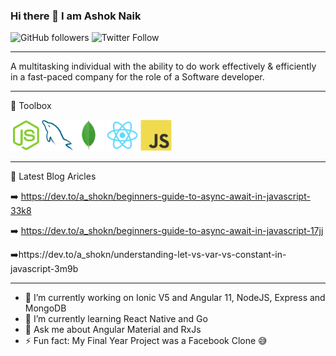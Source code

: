 ### Hi there 👋 I am Ashok Naik
![GitHub followers](https://img.shields.io/github/followers/AshokNaik009?style=social)
![Twitter Follow](https://img.shields.io/twitter/follow/A_shock009?style=social)

---
A multitasking individual with the ability to do work effectively & efficiently in a fast-paced company for the role of a Software developer.

---
🧰 Toolbox

<img src="https://github.com/devicons/devicon/blob/master/icons/nodejs/nodejs-original.svg" alt="Node Js Logo" width="50" height="50" /><img src="https://github.com/devicons/devicon/blob/master/icons/mysql/mysql-original.svg" alt="SQL Logo" width="50" height="50" /><img src="https://github.com/devicons/devicon/blob/master/icons/mongodb/mongodb-original.svg" alt="Mongo Logo" width="50" height="50" />
<img src="https://github.com/devicons/devicon/blob/master/icons/react/react-original.svg" alt="React Logo" width="50" height="50" />
<img src="https://github.com/devicons/devicon/blob/master/icons/javascript/javascript-original.svg" alt="JS Logo" width="50" height="50" />

---

🔖 Latest Blog Aricles

➡️ https://dev.to/a_shokn/beginners-guide-to-async-await-in-javascript-33k8

➡️ https://dev.to/a_shokn/beginners-guide-to-async-await-in-javascript-17jj

➡️https://dev.to/a_shokn/understanding-let-vs-var-vs-constant-in-javascript-3m9b

---
<!--
**AshokNaik009/AshokNaik009** is a ✨ _special_ ✨ repository because its `README.md` (this file) appears on your GitHub profile.
Here are some ideas to get you started:
-->

- 🔭 I’m currently working on Ionic V5 and Angular 11, NodeJS, Express and MongoDB 
- 🌱 I’m currently learning React Native and Go
- 💬 Ask me about Angular Material and RxJs
- ⚡ Fun fact: My Final Year Project was a Facebook Clone 😅
